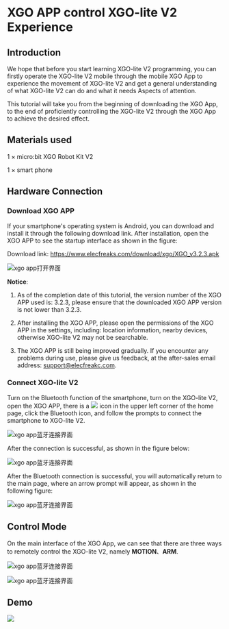 ﻿---
sidebar_position: 3
sidebar_label: XGO APP control XGO-lite V2 experience
---

# XGO APP control XGO-lite V2 Experience

## Introduction

We hope that before you start learning XGO-lite V2 programming, you can firstly operate the XGO-lite V2 mobile through the mobile XGO App to experience the movement of XGO-lite V2 and get a general understanding of what XGO-lite V2 can do and what it needs Aspects of attention.

This tutorial will take you from the beginning of downloading the XGO App, to the end of proficiently controlling the XGO-lite V2 through the XGO App to achieve the desired effect.

## Materials used

1 × micro:bit XGO Robot Kit V2

1 × smart phone

## Hardware Connection

### Download XGO APP

If your smartphone's operating system is Android, you can download and install it through the following download link. After installation, open the XGO APP to see the startup interface as shown in the figure:

Download link: https://www.elecfreaks.com/download/xgo/XGO_v3.2.3.apk

![xgo app打开界面](https://wiki-media-ef.oss-cn-hongkong.aliyuncs.com/docs/microbit/robot/xgo-robot-kit/images/microbit-xgo-robot-kit-08-1.png)


**Notice**:

1. As of the completion date of this tutorial, the version number of the XGO APP used is: 3.2.3, please ensure that the downloaded XGO APP version is not lower than 3.2.3.

2. After installing the XGO APP, please open the permissions of the XGO APP in the settings, including: location information, nearby devices, otherwise XGO-lite V2 may not be searchable.
3. The XGO APP is still being improved gradually. If you encounter any problems during use, please give us feedback, at the after-sales email address: support@elecfreakc.com.

### Connect XGO-lite V2

Turn on the Bluetooth function of the smartphone, turn on the XGO-lite V2, open the XGO APP, there is a ![](https://wiki-media-ef.oss-cn-hongkong.aliyuncs.com/i18n/en/docusaurus-plugin-content-docs/current/microbit/robot/xgo-robot-kit-v2/images/microbit-xgo-lite-v2-app-2.png) icon in the upper left corner of the home page, click the Bluetooth icon, and follow the prompts to connect the smartphone to XGO-lite V2.

![xgo app蓝牙连接界面](https://wiki-media-ef.oss-cn-hongkong.aliyuncs.com/docs/microbit/robot/xgo-robot-kit/images/microbit-xgo-robot-kit-08-2.png)

After the connection is successful, as shown in the figure below:

![xgo app蓝牙连接界面](https://wiki-media-ef.oss-cn-hongkong.aliyuncs.com/docs/microbit/robot/xgo-robot-kit/images/microbit-xgo-robot-kit-08-7.png)

After the Bluetooth connection is successful, you will automatically return to the main page, where an arrow prompt will appear, as shown in the following figure:

![xgo app蓝牙连接界面](https://wiki-media-ef.oss-cn-hongkong.aliyuncs.com/docs/microbit/robot/xgo-robot-kit/images/microbit-xgo-robot-kit-08-4.png)

##  Control Mode

On the main interface of the XGO App, we can see that there are three ways to remotely control the XGO-lite V2, namely **MOTION**、**ARM**.

![xgo app蓝牙连接界面](https://wiki-media-ef.oss-cn-hongkong.aliyuncs.com/docs/microbit/robot/xgo-robot-kit/images/microbit-xgo-robot-kit-08-8.png)

![xgo app蓝牙连接界面](https://wiki-media-ef.oss-cn-hongkong.aliyuncs.com/docs/microbit/robot/xgo-robot-kit/images/microbit-xgo-robot-kit-08-9.png)

## Demo

![](https://wiki-media-ef.oss-cn-hongkong.aliyuncs.com/i18n/en/docusaurus-plugin-content-docs/current/microbit/robot/xgo-robot-kit-v2/images/microbit-xgo-lite-v2-app-12.gif)

